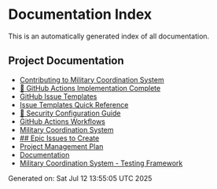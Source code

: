 # Documentation Index

This is an automatically generated index of all documentation.

## Project Documentation
- [Contributing to Military Coordination System](.github/CONTRIBUTING.md)
- [🎯 GitHub Actions Implementation Complete](.github/GITHUB_ACTIONS_COMPLETE.md)
- [GitHub Issue Templates](.github/ISSUE_TEMPLATES.md)
- [Issue Templates Quick Reference](.github/ISSUE_TEMPLATE_REFERENCE.md)
- [🔐 Security Configuration Guide](.github/SECURITY_SETUP.md)
- [GitHub Actions Workflows](.github/WORKFLOWS.md)
- [Military Coordination System](README.md)
- [## Epic Issues to Create](docs/GITHUB_SETUP.md)
- [Project Management Plan](docs/PROJECT_PLAN.md)
- [Documentation](docs/README.md)
- [Military Coordination System - Testing Framework](docs/TESTING_FRAMEWORK.md)

Generated on: Sat Jul 12 13:55:05 UTC 2025
